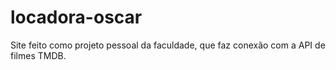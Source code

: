 # locadora-oscar
Site feito como projeto pessoal da faculdade, que faz conexão com a API de filmes TMDB.
